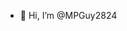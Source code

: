- 👋 Hi, I’m @MPGuy2824

<!---
MPGuy2824/MPGuy2824 is a ✨ special ✨ repository because its `README.md` (this file) appears on your GitHub profile.
You can click the Preview link to take a look at your changes.
--->
